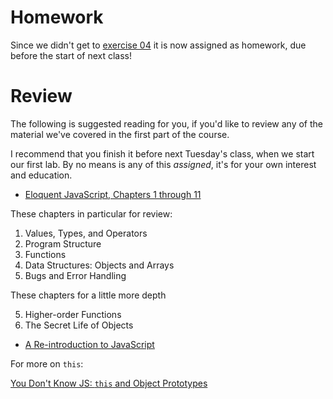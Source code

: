 # Homework
Since we didn't get to [exercise 04](https://github.com/ga-students/js-dc-4/blob/master/05-objects/exercises/04_exercise.js) it is now assigned as homework, due before the start of next class!

# Review
The following is suggested reading for you, if you'd like to review any of the material we've covered in the first part of the course.

I recommend that you finish it before next Tuesday's class, when we start our first lab. By no means is any of this *assigned*, it's for your own interest and education.

- [Eloquent JavaScript, Chapters 1 through 11](http://eloquentjavascript.net/index.html)

These chapters in particular for review:

1. Values, Types, and Operators
2. Program Structure
3. Functions
4. Data Structures: Objects and Arrays
8. Bugs and Error Handling

These chapters for a little more depth

5. Higher-order Functions
6. The Secret Life of Objects

- [A Re-introduction to JavaScript](https://developer.mozilla.org/en-US/docs/Web/JavaScript/A_re-introduction_to_JavaScript)

For more on `this`:

[You Don't Know JS: `this` and Object Prototypes](https://github.com/getify/You-Dont-Know-JS/tree/master/this%20%26%20object%20prototypes)
